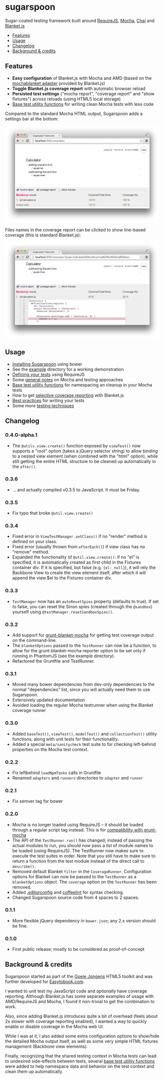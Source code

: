 sugarspoon
==========

Sugar-coated testing framework built around [RequireJS][requirejs], [Mocha][mocha], [Chai][chai] and [Blanket.js][blanket]

* [Features](#features)
* [Usage](#usage)
* [Changelog](#changelog)
* [Background & credits](#credits)


<a name="features"></a>
Features
--------

* **Easy configuration** of Blanket.js with Mocha and AMD (based on the [mochablanket adapter][mochablanket] provided by Blanket.js)
* **Toggle Blanket.js coverage report** with automatic browser reload
* **Persisted test settings** ("mocha report", "coverage report" and "show fixtures") across reloads (using HTML5 local storage)
* [Base test utility functions][doc_use_utils] for writing clean Mocha tests with less code

Compared to the standard Mocha HTML output, Sugarspoon adds a settings bar at the bottom:

![](doc/assets/coverage-on.png)

Files names in the coverage report can be clicked to show line-based coverage (this is standard Blanket.js):

![](doc/assets/coverage-detail.png)


<a name="usage"></a>
Usage
-----

* [Installing Sugarspoon][doc_install] using bower
* See the [example][src_example] directory for a working demonstration
* [Defining your tests][doc_use_definition] using RequireJS
* Some [general notes][doc_general] on Mocha and testing approaches
* [Base test utility functions][doc_use_utils] for namespacing an cleanup in your Mocha tests
* How to get [selective coverage reporting][doc_use_coverage] with Blanket.js
* [Best practices][doc_best_practices] for writing your tests
* Some more [testing techniques][doc_techniques]


<a name="changelog"></a>
Changelog
---------

### 0.4.0-alpha.1

* The `@utils.view.create()` function exposed by `viewTest()` now supports a "root" option (takes a jQuery selector string) to allow binding to a nested view element (when combined with the "html" option), while still getting the entire HTML structure to be cleaned up automatically in the `after()`.

### 0.3.6

* ... and actually compiled v0.3.5 to JavaScript. It must be Friday.

### 0.3.5

* Fix typo that broke `@util.view.create()`

### 0.3.4

* Fixed error in `ViewTestManager.setClass()` if no "render" method is defined on your class.
* Fixed error (usually thrown from `afterEach()`) if view class has no "remove" method.
* Expanded the functionality of `@util.view.create()`: if no "el" is specified, it is automatically created as first child in the Fixtures container div. If it is specified, but false (e.g. `{el: null}`), it will rely the Backbone View to create the view element itself, after which it will append the view.$el to the Fixtures container div.


### 0.3.3

* `TestManager` now has an `autoResetSpies` property (defaults to true). If set to false, you can reset the Sinon spies (created through the `@sandbox`) yourself using `@testManager.resetSandboxSpies()`.

### 0.3.2

* Add support for [grunt-blanket-mocha][grunt-blanket-mocha] for getting test coverage output on the command-line.
* The `blanketOptions` passed to the `TestRunner` can now be a function, to allow for the grunt-blanket-mocha reporter option to be set only if running in PhantomJS (see the example directory).
* Refactored the Gruntfile and TestRunner.

### 0.3.1

* Moved many bower dependencies from dev-only dependencies to the normal "dependencies" list, since you will actually need them to use Sugarspoon.
* Extensively updated documentation
* Avoided loading the regular Mocha testrunner when using the Blanket coverage runner 

### 0.3.0

* Added `baseTest()`, `viewTest()`, `modelTest()` and `collectionTest()` utility functions, along with unit tests for their functionality.
* Added a special `meta/sanitycheck` test suite to for checking left-behind properties on the Mocha test context. 

### 0.2.2

* Fix leftbehind `loadNpmTasks` calls in Gruntfile
* Renamed `adapters` and `runners` directories to `adapter` and `runner`

### 0.2.1

* Fix semver tag for bower

### 0.2.0

* Mocha is no longer loaded using RequireJS – it should be loaded through a regular script tag instead. This is for [compatibility with grunt-mocha][grunt-mocha]
* The API of the `TestRunner.run()` has changed; instead of passing the actual modules to run, you should now pass a list of module names to be loaded (using RequireJS). The TestRunner now makes sure to execute the test suites in order. Note that you still have to make sure to return a function from the test module instead of the direct call to `describe()`.
* Removed default Blanket `filter` in the `CoverageRunner`. Configuration options for Blanket can now be passed to the `TestRunner` as a `blanketOptions` object. The `coverage` option on the `TestRunner` has been removed.
* Added [.editorconfig][editorconfig] and [coffeelint][coffeelint] for syntax checking.
* Changed Sugarspoon source code from 4 spaces to 2 spaces.

### 0.1.1

* More flexible jQuery dependency in `bower.json`; any 2.x version should be fine.

### 0.1.0

* First public release; mostly to be considered as proof-of-concept


<!--
TODO:

* [ ] Add support for Jasmine (as alternative to Mocha)
* [ ] Test (and add support if necessary) for non-AMD configuration
-->

<a name="credits"></a>
Background & credits
--------------------

Sugarspoon started as part of the [Goeie Jongens][gj] HTML5 toolkit and was further developed for [Easytobook.com][etb].

I wanted to unit test my JavaScript code and optionally have coverage reporting. Although Blanket.js has some separate examples of usage with AMD/RequireJS and Mocha, I found it non-trivial to get the combination to work.

Also, since adding Blanket.js introduces quite a bit of overhead (feels about 2x slower with coverage reporting enabled), I wanted a way to quickly enable or disable coverage in the Mocha web UI.

While I was at it, I also added some extra configuration options to show/hide the detailed Mocha output itself, as well as some very simple HTML fixtures management (Backbone view elements).

Finally, recognizing that the shared testing context in Mocha tests can lead to undesired side-effects between tests, several [base test utility functions][doc_use_utils] were added to help namespace data and behavior on the test context and clean them up automatically.


[doc_install]: doc/installation.md
[doc_general]: doc/general.md
[doc_use_coverage]: doc/usage_coverage_reporting.md
[doc_use_definition]: doc/usage_defining_tests.md
[doc_use_utils]: doc/usage_utility_functions.md
[doc_best_practices]: doc/best_practices.md
[doc_techniques]: doc/techniques.md
[src_example]: example/

[blanket]: http://blanketjs.org
[chai]: http://chaijs.com
[coffeelint]: http://www.coffeelint.org
[editorconfig]: http://editorconfig.org
[etb]: https://github.com/easytobook/ "Easytobook.com"
[gj]: http://goeiejongens.nl/ "Goeie Jongens"
[grunt-mocha]: https://github.com/kmiyashiro/grunt-mocha#amd
[mocha]: http://visionmedia.github.io/mocha/
[mochablanket]: https://github.com/alex-seville/blanket/blob/master/src/adapters/mocha-blanket.js
[grunt-blanket-mocha]: https://github.com/ModelN/grunt-blanket-mocha
[requirejs]: http://requirejs.org
